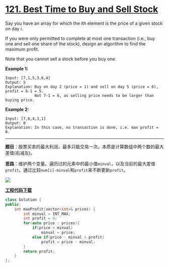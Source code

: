 # [121. Best Time to Buy and Sell Stock](https://leetcode.com/problems/best-time-to-buy-and-sell-stock/)

Say you have an array for which the *i*th element is the price of a given stock on day *i*.

If you were only permitted to complete at most one transaction (i.e., buy one and sell one share of the stock), design an algorithm to find the maximum profit.

Note that you cannot sell a stock before you buy one.

**Example 1:**

```
Input: [7,1,5,3,6,4]
Output: 5
Explanation: Buy on day 2 (price = 1) and sell on day 5 (price = 6), profit = 6-1 = 5.
             Not 7-1 = 6, as selling price needs to be larger than buying price.
```

**Example 2:**

```
Input: [7,6,4,3,1]
Output: 0
Explanation: In this case, no transaction is done, i.e. max profit = 0.
```

-----

**题目**：股票买卖的最大利润，最多只能交易一次。本质是计算数组中两个数的最大差值(右减左)。

**思路**：维护两个变量。遍历过的元素中的最小值`minval`，以及当前的最大差值`profit`。通过比较`num[i]-minval`和`profit`来不断更新`profit`。

![](https://img-blog.csdnimg.cn/20190501151504267.png)

[**工程代码下载**](https://github.com/shenkh/leetcode)

```cpp
class Solution {
public:
    int maxProfit(vector<int>& prices) {
        int minval = INT_MAX;
        int profit = 0;
        for(auto price : prices){
            if(price < minval)
                minval = price;
            else if(price - minval > profit)
                profit = price - minval;
        }
        return profit;
    }
};
```
